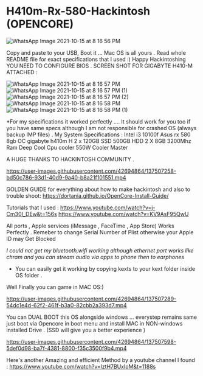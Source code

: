# H410m-Rx-580-Hackintosh (OPENCORE)
![WhatsApp Image 2021-10-15 at 8 16 56 PM](https://user-images.githubusercontent.com/42694864/137506916-c5b6dfa5-2474-40b7-aced-584d1f2d8869.jpeg)



Copy and paste to your USB, Boot it ... Mac OS is all yours . Read whole README file for exact specifications that I used :) Happy Hackintoshing
YOU NEED TO CONFIGURE BIOS . SCREEN SHOT FOR GIGABYTE H410-M ATTACHED : 

![WhatsApp Image 2021-10-15 at 8 16 57 PM](https://user-images.githubusercontent.com/42694864/137506942-9e60f53f-4102-40a1-b843-c76947d0bc9e.jpeg)
![WhatsApp Image 2021-10-15 at 8 16 57 PM (1)](https://user-images.githubusercontent.com/42694864/137506946-5a98c367-155a-4107-93ca-ad4122516b18.jpeg)
![WhatsApp Image 2021-10-15 at 8 16 57 PM (2)](https://user-images.githubusercontent.com/42694864/137506952-0e1e9043-67cb-4c2c-9cd7-2e91d77c6eb2.jpeg)
![WhatsApp Image 2021-10-15 at 8 16 58 PM](https://user-images.githubusercontent.com/42694864/137506955-8a336c6d-eb86-4caa-81c6-51d9bd88f069.jpeg)
![WhatsApp Image 2021-10-15 at 8 16 58 PM (1)](https://user-images.githubusercontent.com/42694864/137506958-f3620ab2-6b0d-443e-bd33-c3e466c95b4d.jpeg)







*For my specifications it worked perfectly .... It should work for you too if you have same specs although I am not responsible for crashed OS (always backup IMP files) . 
My System Specifications : 
Intel i3 10100f 
Asus rx 580 8gb OC
gigabyte h410m H 
2 x 120GB SSD
500GB HDD
2 X 8GB 3200Mhz Ram
Deep Cool Cpu cooler
550W Cooler Master


A HUGE  THANKS TO HACKINTOSH COMMUNITY . 


https://user-images.githubusercontent.com/42694864/137507258-bd50c786-93d1-40d9-9a40-b8a21f101551.mp4



GOLDEN GUIDE for everything about how to make hackintosh and also  to trouble shoot: 
https://dortania.github.io/OpenCore-Install-Guide/

Tutorials that I used : 
https://www.youtube.com/watch?v=j-Cm30I_DEw&t=156s
https://www.youtube.com/watch?v=KV9AsF95QwU

All ports , Apple services (iMessage , FaceTime , App Store) Works Perfectly . Remeber to change Serial Number of Plist otherwise your Apple ID may Get Blocked

*I could not get my bluetooth,wifi working although ethernet port works like chram and you can stream audio via apps to phone then to earphones* 
- You can easily get it working by copying kexts to your kext folder inside OS folder .  


Well Finally you can game in MAC OS:) 



https://user-images.githubusercontent.com/42694864/137507289-54dc1e4d-62f2-461f-b3a0-82cbb2a393d7.mp4



You can DUAL BOOT this OS alongside windows ... everystep remains same just boot via Opencore in boot menu and install MAC in NON-windows installed Drive . (SSD will give you a better experience ) 



https://user-images.githubusercontent.com/42694864/137507598-5def0d98-ba7f-4381-8800-f35c3500f9b4.mp4




Here's another Amazing and efficient Method  by a youtube channel I found : https://www.youtube.com/watch?v=lztH7BUxIoM&t=1188s



